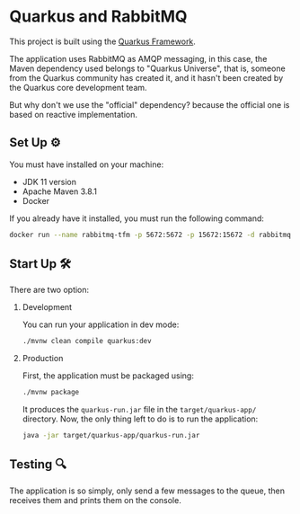 # Quarkus and RabbitMQ

This project is built using the [Quarkus Framework](https://quarkus.io/).

The application uses RabbitMQ as AMQP messaging, in this case, the Maven dependency used belongs to "Quarkus Universe", that is, someone from the Quarkus community has created it, and it hasn't been created by the Quarkus core development team.

But why don't we use the "official" dependency? because the official one is based on reactive implementation.

## Set Up ⚙

You must have installed on your machine:
* JDK 11 version
* Apache Maven 3.8.1
* Docker

If you already have it installed, you must run the following command:

```bash
docker run --name rabbitmq-tfm -p 5672:5672 -p 15672:15672 -d rabbitmq:3.9.8-management
```

## Start Up 🛠

There are two option:

1. Development

    You can run your application in dev mode:

    ```bash
    ./mvnw clean compile quarkus:dev
    ```

2. Production

    First, the application must be packaged using:

    ```bash
    ./mvnw package
    ```

    It produces the `quarkus-run.jar` file in the `target/quarkus-app/` directory. Now, the only thing left to do is to run the application:

    ```bash
    java -jar target/quarkus-app/quarkus-run.jar
    ```

## Testing 🔍

The application is so simply, only send a few messages to the queue, then receives them and prints them on the console.